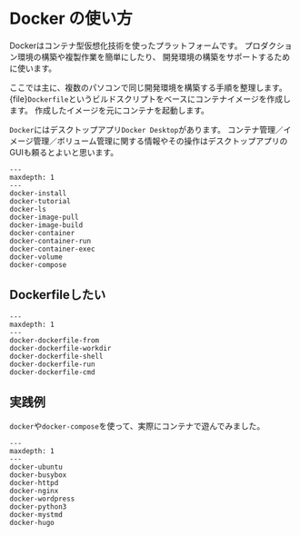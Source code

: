 # Docker の使い方

Dockerはコンテナ型仮想化技術を使ったプラットフォームです。
プロダクション環境の構築や複製作業を簡単にしたり、
開発環境の構築をサポートするために使います。

ここでは主に、複数のパソコンで同じ開発環境を構築する手順を整理します。
{file}`Dockerfile`というビルドスクリプトをベースにコンテナイメージを作成します。
作成したイメージを元にコンテナを起動します。

``Docker``にはデスクトップアプリ``Docker Desktop``があります。
コンテナ管理／イメージ管理／ボリューム管理に関する情報やその操作はデスクトップアプリのGUIも頼るとよいと思います。

```{toctree}
---
maxdepth: 1
---
docker-install
docker-tutorial
docker-ls
docker-image-pull
docker-image-build
docker-container
docker-container-run
docker-container-exec
docker-volume
docker-compose
```

## Dockerfileしたい

```{toctree}
---
maxdepth: 1
---
docker-dockerfile-from
docker-dockerfile-workdir
docker-dockerfile-shell
docker-dockerfile-run
docker-dockerfile-cmd
```

## 実践例

``docker``や``docker-compose``を使って、実際にコンテナで遊んでみました。

```{toctree}
---
maxdepth: 1
---
docker-ubuntu
docker-busybox
docker-httpd
docker-nginx
docker-wordpress
docker-python3
docker-mystmd
docker-hugo
```
